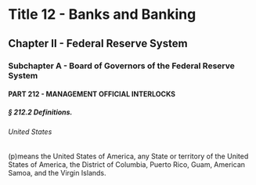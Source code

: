 
# Title 12 - Banks and Banking
## Chapter II - Federal Reserve System
### Subchapter A - Board of Governors of the Federal Reserve System
#### PART 212 - MANAGEMENT OFFICIAL INTERLOCKS
##### § 212.2 Definitions.
###### United States

(p)means the United States of America, any State or territory of the United States of America, the District of Columbia, Puerto Rico, Guam, American Samoa, and the Virgin Islands.
